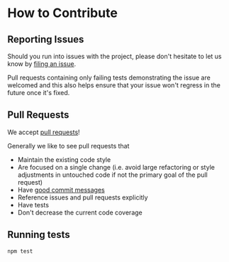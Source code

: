 # How to Contribute

## Reporting Issues

Should you run into issues with the project, please don't hesitate to let us know by
[filing an issue](https://github.com/axa-group/native-proxy-agent/issues/new).

Pull requests containing only failing tests demonstrating the issue are welcomed
and this also helps ensure that your issue won't regress in the future once it's fixed.

## Pull Requests

We accept [pull requests](https://github.com/axa-group/native-proxy-agent/pull/new/master)!

Generally we like to see pull requests that

- Maintain the existing code style
- Are focused on a single change (i.e. avoid large refactoring or style adjustments in untouched code if not the primary goal of the pull request)
- Have [good commit messages](https://www.conventionalcommits.org/)
- Reference issues and pull requests explicitly
- Have tests
- Don't decrease the current code coverage

## Running tests

```command
npm test
```
